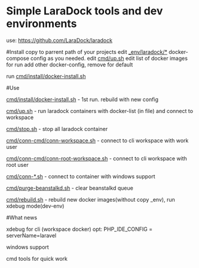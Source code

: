 # Simple LaraDock tools and dev environments
use: https://github.com/LaraDock/laradock

#Install
copy to parrent path of your projects
edit [_env/laradock/*](_env/laradock/) docker-compose config  as you needed.
edit [cmd/up.sh](cmd/up.sh) edit list of docker images for run
add other docker-config, remove for default

run [cmd/install/docker-install.sh](cmd/install/docker-install.sh)

#Use

[cmd/install/docker-install.sh](cmd/install/docker-install.sh)  - 1st run. rebuild with new config

[cmd/up.sh](cmd/up.sh) - run laradock containers with docker-list (in file) and connect to workspace

[cmd/stop.sh](cmd/stop.sh) - stop all laradock container
  
  
[cmd/conn-cmd/conn-workspace.sh](cmd/conn-workspace.sh) - connect to cli workspace with work user

[cmd/conn-cmd/conn-root-workspace.sh](cmd/conn-root-workspace.sh) - connect to cli workspace with root user

[cmd/conn-*.sh](cmd/) - connect to container with windows support


[cmd/purge-beanstalkd.sh](cmd/purge-beanstalkd.sh) - clear beanstalkd queue

[cmd/rebuild.sh](cmd/rebuild.sh) - rebuild new docker images(without copy _env), run xdebug mode(dev-env)


#What news

xdebug for cli (workspace docker) opt: PHP_IDE_CONFIG = serverName=laravel

windows support

cmd tools for quick work
